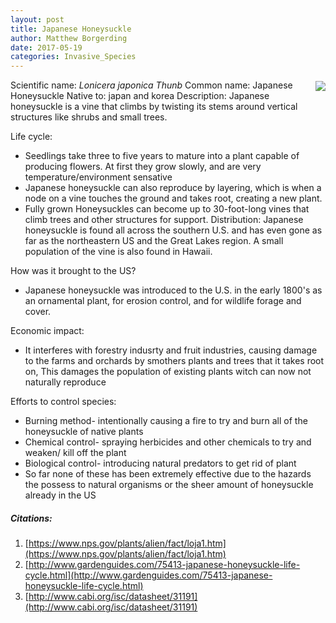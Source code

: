 ```yaml
---
layout: post
title: Japanese Honeysuckle
author: Matthew Borgerding
date: 2017-05-19
categories: Invasive_Species
---
```


<img style=" float: right; max-width: 240px; margin: 2px 0px 6px 6px;" src="http://www.missouriwildflowerguide.com/images/flowers/JapaneseHoneysuckle6487_thumb.jpg" caption="The Japanese Honeysuckle"/>

Scientific name: *Lonicera japonica Thunb*
Common name: Japanese Honeysuckle
Native to: japan and korea
Description: Japanese honeysuckle is a vine that climbs by twisting its stems around vertical structures like shrubs and small trees.

Life cycle:
- Seedlings take three to five years to mature into a plant capable of producing flowers. At first they grow slowly, and are very temperature/environment sensative
- Japanese honeysuckle can also reproduce by layering, which is when a node on a vine touches the ground and takes root, creating a new plant.
- Fully grown Honeysuckles can become up to 30-foot-long vines that climb trees and other structures for support. 
Distribution: Japanese honeysuckle is found all across the southern U.S. and has even gone as far as the northeastern US and the Great Lakes region. A small population of the vine is also found in Hawaii. 

How was it brought to the US?
- Japanese honeysuckle was introduced to the U.S. in the early 1800's as an ornamental plant, for erosion control, and for wildlife forage and cover.

Economic impact: 
- It interferes with forestry indusrty and fruit industries, causing damage to the farms and orchards by smothers plants and trees that it takes root on, This damages the population of existing plants witch can now not naturally reproduce

Efforts to control species:
- Burning method- intentionally causing a fire to try and burn all of the honeysuckle of native plants
- Chemical control- spraying herbicides and other chemicals to try and weaken/ kill off the plant
- Biological control- introducing natural predators to get rid of plant
- So far none of these has been extremely effective due to the hazards the possess to natural organisms or the sheer amount of honeysuckle already in the US 



##### Citations:

1.  [https://www.nps.gov/plants/alien/fact/loja1.htm](https://www.nps.gov/plants/alien/fact/loja1.htm)
2.  [http://www.gardenguides.com/75413-japanese-honeysuckle-life-cycle.html](http://www.gardenguides.com/75413-japanese-honeysuckle-life-cycle.html)
3.  [http://www.cabi.org/isc/datasheet/31191](http://www.cabi.org/isc/datasheet/31191)
